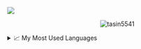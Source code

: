 <a href="https://hits.seeyoufarm.com"><img src="https://hits.seeyoufarm.com/api/count/incr/badge.svg?url=https%3A%2F%2Fgithub.com%2FTasin5541%2FTasin5541&count_bg=%2379C83D&title_bg=%23555555&icon=&icon_color=%23E7E7E7&title=hits&edge_flat=false"/></a>

<p align="center"> <img src="https://github-readme-stats.tasin5541.vercel.app/api?username=Tasin5541&show_icons=true&count_private=true&include_all_commits=true" alt="tasin5541" />

<details>
<summary>📈 My Most Used Languages</summary>
<p align="center"> [![Top Langs](https://github-readme-stats.vercel.app/api/top-langs/?username=Tasin5541&layout=compact)](https://github.com/anuraghazra/github-readme-stats)
</details>
